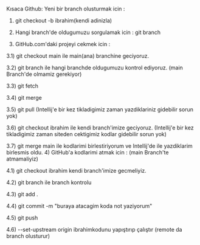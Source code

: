 Kısaca Github:
Yeni bir branch olusturmak icin :

 1) git checkout -b ibrahim(kendi adinizla)

2) Hangi branch'de oldugumuzu sorgulamak icin :
    git branch
3) GitHub.com'daki projeyi cekmek icin :
    
3.1) git checkout main ile main(ana) branchine geciyoruz.
    
3.2) git branch ile hangi branchde oldugumuzu kontrol ediyoruz. (main Branch'de olmamiz gerekiyor)
    
3.3) git fetch
    
3.4) git merge
   
3.5) git pull (Intellij'e bir kez tikladigimiz zaman  yazdiklariniz gidebilir sorun yok)
    
3.6) git checkout ibrahim ile kendi branch'imize geciyoruz. (Intellij'e bir kez tikladigimiz zaman siteden cektigimiz kodlar gidebilir sorun yok)
    
3.7) git merge main ile kodlarimi birlestiriyorum ve Intellij'de ile yazdiklarim birlesmis oldu.
4) GitHub'a kodlarimi atmak icin : (main Branch'te atmamaliyiz)
    
4.1) git checkout ibrahim kendi branch'imize gecmeliyiz.
    
4.2) git branch ile branch kontrolu
    
4.3) git add .
    
4.4) git commit -m "buraya atacagim koda not yaziyorum"
    
4.5) git push
    
4.6) --set-upstream origin ibrahimkodunu yapıştırıp çalıştır (remote da branch olusturur)
